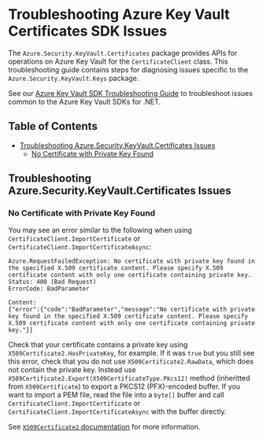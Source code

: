 # Troubleshooting Azure Key Vault Certificates SDK Issues

The `Azure.Security.KeyVault.Certificates` package provides APIs for operations on Azure Key Vault for the
`CertificateClient` class. This troubleshooting guide contains steps for diagnosing issues specific to the
`Azure.Security.KeyVault.Keys` package.

See our [Azure Key Vault SDK Troubleshooting Guide](https://github.com/Azure/azure-sdk-for-net/blob/main/sdk/keyvault/TROUBLESHOOTING.md)
to troubleshoot issues common to the Azure Key Vault SDKs for .NET.

## Table of Contents

* [Troubleshooting Azure.Security.KeyVault.Certificates Issues](#troubleshooting-azuresecuritykeyvaultcertificates-issues)
  * [No Certificate with Private Key Found](#no-certificate-with-private-key-found)

## Troubleshooting Azure.Security.KeyVault.Certificates Issues

### No Certificate with Private Key Found

You may see an error similar to the following when using `CertificateClient.ImportCertificate` or
`CertificateClient.ImportCertificateAsync`:

```text
Azure.RequestFailedException: No certificate with private key found in the specified X.509 certificate content. Please specify X.509 certificate content with only one certificate containing private key.
Status: 400 (Bad Request)
ErrorCode: BadParameter

Content:
{"error":{"code":"BadParameter","message":"No certificate with private key found in the specified X.509 certificate content. Please specify X.509 certificate content with only one certificate containing private key."}}

```

Check that your certificate contains a private key using `X509Certificate2.HasPrivateKey`, for example. If it was `true`
but you still see this error, check that you do not use `X509Certificate2.RawData`, which does not contain the
private key. Instead use `X509Certificate2.Export(X509CertificateType.Pkcs12)` method (inheritted from `X509Certificate`)
to export a PKCS12 (PFX)-encoded buffer. If you want to import a PEM file, read the file into a `byte[]` buffer and call
`CertificateClient.ImportCertificate` or `CertificateClient.ImportCertificateAsync` with the buffer directly.

See [`X509Certificate2` documentation](https://learn.microsoft.com/dotnet/api/system.security.cryptography.x509certificates.x509certificate2)
for more information.